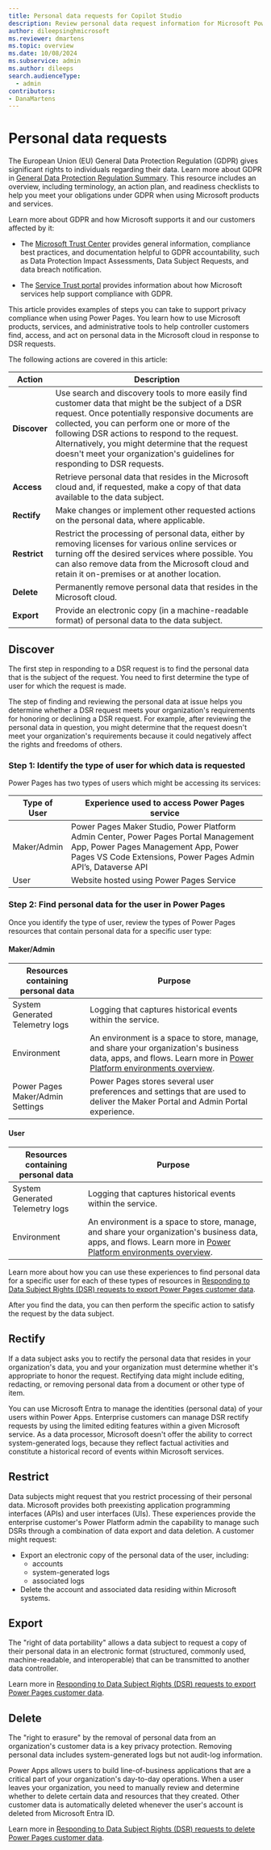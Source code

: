 ```yaml
---
title: Personal data requests for Copilot Studio
description: Review personal data request information for Microsoft Power Pages.
author: dileepsinghmicrosoft
ms.reviewer: dmartens
ms.topic: overview
ms.date: 10/08/2024
ms.subservice: admin
ms.author: dileeps
search.audienceType: 
  - admin
contributors:
- DanaMartens 
---
```


# Personal data requests

The European Union (EU) General Data Protection Regulation (GDPR) gives significant rights to individuals regarding their data. Learn more about GDPR in [General Data Protection Regulation Summary](/compliance/regulatory/gdpr). This resource includes an overview, including terminology, an action plan, and readiness checklists to help you meet your obligations under GDPR when using Microsoft products and services.

Learn more about GDPR and how Microsoft supports it and our customers affected by it:

- The [Microsoft Trust Center](https://www.microsoft.com/trust-center/privacy/gdpr-overview) provides general information, compliance best practices, and documentation helpful to GDPR accountability, such as Data Protection Impact Assessments, Data Subject Requests, and data breach notification.

- The [Service Trust portal](https://servicetrust.microsoft.com/ViewPage/GDPRGetStarted) provides information about how Microsoft services help support compliance with GDPR.

This article provides examples of steps you can take to support privacy compliance when using Power Pages. You learn how to use Microsoft products, services, and administrative tools to help controller customers find, access, and act on personal data in the Microsoft cloud in response to DSR requests.

The following actions are covered in this article:

| Action   | Description |
|----------|-------------|
| **Discover** | Use search and discovery tools to more easily find customer data that might be the subject of a DSR request. Once potentially responsive documents are collected, you can perform one or more of the following DSR actions to respond to the request. Alternatively, you might determine that the request doesn't meet your organization's guidelines for responding to DSR requests. |
| **Access** | Retrieve personal data that resides in the Microsoft cloud and, if requested, make a copy of that data available to the data subject. |
| **Rectify** | Make changes or implement other requested actions on the personal data, where applicable. |
| **Restrict** | Restrict the processing of personal data, either by removing licenses for various online services or turning off the desired services where possible. You can also remove data from the Microsoft cloud and retain it on-premises or at another location. |
| **Delete** | Permanently remove personal data that resides in the Microsoft cloud. |
| **Export** | Provide an electronic copy (in a machine-readable format) of personal data to the data subject. |

## Discover

The first step in responding to a DSR request is to find the personal data that is the subject of the request. You need to first determine the type of user for which the request is made.

The step of finding and reviewing the personal data at issue helps you determine whether a DSR request meets your organization's requirements for honoring or declining a DSR request. For example, after reviewing the personal data in question, you might determine that the request doesn't meet your organization's requirements because it could negatively affect the rights and freedoms of others.

### Step 1: Identify the type of user for which data is requested

Power Pages has two types of users which might be accessing its services:

| Type of User | Experience used to access Power Pages service |
|--------------|----------------------------------------------|
| Maker/Admin  | Power Pages Maker Studio, Power Platform Admin Center, Power Pages Portal Management App, Power Pages Management App, Power Pages VS Code Extensions, Power Pages Admin API’s, Dataverse API |
| User     | Website hosted using Power Pages Service     |

### Step 2: Find personal data for the user in Power Pages

Once you identify the type of user, review the types of Power Pages resources that contain personal data for a specific user type:

#### Maker/Admin

| Resources containing personal data | Purpose |
|------------------------------------|---------|
| System Generated Telemetry logs    | Logging that captures historical events within the service. |
| Environment                        | An environment is a space to store, manage, and share your organization's business data, apps, and flows. Learn more in [Power Platform environments overview](/power-platform/admin/environments-overview). |
| Power Pages Maker/Admin Settings   | Power Pages stores several user preferences and settings that are used to deliver the Maker Portal and Admin Portal experience. |

#### User

| Resources containing personal data | Purpose |
|------------------------------------|---------|
| System Generated Telemetry logs    | Logging that captures historical events within the service. |
| Environment                        | An environment is a space to store, manage, and share your organization's business data, apps, and flows. Learn more in [Power Platform environments overview](/power-platform/admin/environments-overview). |

Learn more about how you can use these experiences to find personal data for a specific user for each of these types of resources in [Responding to Data Subject Rights (DSR) requests to export Power Pages customer data](privacy-dsr-export.md).

After you find the data, you can then perform the specific action to satisfy the request by the data subject.

## Rectify

If a data subject asks you to rectify the personal data that resides in your organization's data, you and your organization must determine whether it's appropriate to honor the request. Rectifying data might include editing, redacting, or removing personal data from a document or other type of item.

You can use Microsoft Entra to manage the identities (personal data) of your users within Power Apps. Enterprise customers can manage DSR rectify requests by using the limited editing features within a given Microsoft service. As a data processor, Microsoft doesn't offer the ability to correct system-generated logs, because they reflect factual activities and constitute a historical record of events within Microsoft services.

## Restrict

Data subjects might request that you restrict processing of their personal data. Microsoft provides both preexisting application programming interfaces (APIs) and user interfaces (UIs). These experiences provide the enterprise customer's Power Platform admin the capability to manage such DSRs through a combination of data export and data deletion. A customer might request:

- Export an electronic copy of the personal data of the user, including:
  - accounts
  - system-generated logs
  - associated logs
- Delete the account and associated data residing within Microsoft systems.

## Export

The "right of data portability" allows a data subject to request a copy of their personal data in an electronic format (structured, commonly used, machine-readable, and interoperable) that can be transmitted to another data controller.

Learn more in [Responding to Data Subject Rights (DSR) requests to export Power Pages customer data](privacy-dsr-export.md).

## Delete

The "right to erasure" by the removal of personal data from an organization's customer data is a key privacy protection. Removing personal data includes system-generated logs but not audit-log information.

Power Apps allows users to build line-of-business applications that are a critical part of your organization's day-to-day operations. When a user leaves your organization, you need to manually review and determine whether to delete certain data and resources that they created. Other customer data is automatically deleted whenever the user's account is deleted from Microsoft Entra ID.

Learn more in [Responding to Data Subject Rights (DSR) requests to delete Power Pages customer data](privacy-dsr-delete.md).
